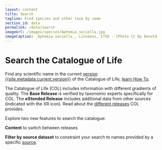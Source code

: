 ```yaml
---
layout: content
title: Search
tagline: Find species and other taxa by name
section_id: data
permalink: /data/search
imageUrl: /images/species/Aphomia_sociella.jpg
imageCaption: _Aphomia sociella_, Linnaeus, 1758 - [Photo CC By Donald Hobern](https://www.flickr.com/photos/dhobern/18189103153)
---
```


# Search the Catalogue of Life
Find any scientific name in the current <a href="/data/metadata">version {{site.metadata.current.version}}</a> of the Catalogue of Life, [learn How To](/howto/access#search).

The Catalogue of Life (COL) includes information with different gradients of quality. The **Base Release** is verified by taxonomic experts specifically for COL. The **eXtended Release** includes additional data from other sources (indicated with the XR icon). Read about the [different releases](/building/releases) COL provides. 

Explore two new features to search the catalogue: 

  **Content** to switch between releases

  **Filter by source dataset** to constraint your search to names provided by a specific [source](/data/sources).

<div class="row" style="background: white; margin-top: 0px; margin-bottom: 0px">
  <div id="search"></div>
</div>
  <script>
    'use strict';

const e = React.createElement;

class PublicSearch extends React.Component {

    render() {
     
  
      return e(
        ColBrowser.Search,
        { catalogueKey: '{{ site.react.datasetKey }}' , pathToTaxon: '{{ site.react.pathToTaxon }}', auth: '{{ site.react.auth }}' }
      );
    }
  }

const domContainer = document.querySelector('#search');
ReactDOM.render(e(PublicSearch), domContainer);
  </script>
